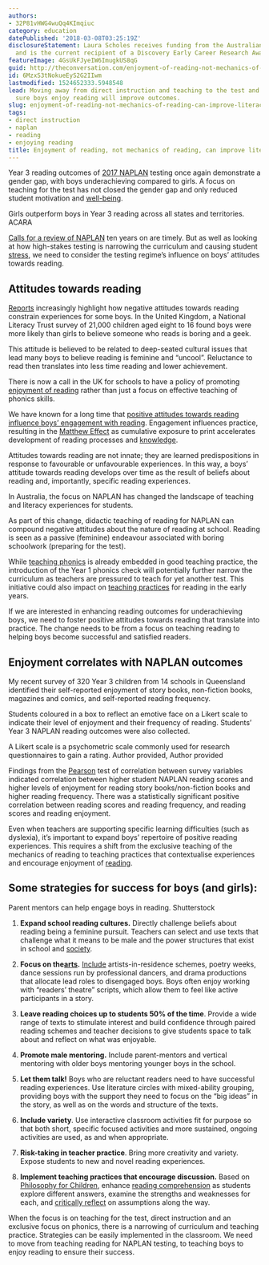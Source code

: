 ```yaml
---
authors:
- 32P81vHWG4wuQq4KImqiuc
category: education
datePublished: '2018-03-08T03:25:19Z'
disclosureStatement: Laura Scholes receives funding from the Australian Research Council
  and is the current recipient of a Discovery Early Career Research Award (DECRA).
featureImage: 4GsUkFJyeIW6ImugkUS8qG
guid: http://theconversation.com/enjoyment-of-reading-not-mechanics-of-reading-can-improve-literacy-for-boys-91321
id: 6MzxS3tNokueEyS2G2IIwm
lastmodified: 1524652333.5948548
lead: Moving away from direct instruction and teaching to the test and towards making
  sure boys enjoy reading will improve outcomes.
slug: enjoyment-of-reading-not-mechanics-of-reading-can-improve-literacy-for-boys
tags:
- direct instruction
- naplan
- reading
- enjoying reading
title: Enjoyment of reading, not mechanics of reading, can improve literacy for boys
---
```

Year 3 reading outcomes of [2017 NAPLAN](http://www.nap.edu.au/docs/default-source/default-document-library/naplan-national-report-2017_final_04dec2017.pdf?sfvrsn=0) testing once again demonstrate a gender gap, with boys underachieving compared to girls. A focus on teaching for the test has not closed the gender gap and only reduced student motivation and [well-being](http://www.uws.edu.au/__data/assets/pdf_file/0008/276191/High_Stakes_Testing_Literature_Review.pdf).

Girls outperform boys in Year 3 reading across all states and territories. ACARA

[Calls for a review of NAPLAN](http://www.abc.net.au/news/2018-03-07/naplan-call-review-after-report-reveals-no-change-in-decade/9519840) ten years on are timely. But as well as looking at how high-stakes testing is narrowing the curriculum and causing student [stress](https://au.educationhq.com/news/45994/experts-slam-naplan-call-for-federal-review/#), we need to consider the testing regime’s influence on boys’ attitudes towards reading. 


## Attitudes towards reading

[Reports](https://literacytrust.org.uk/policy-and-campaigns/all-party-parliamentary-group-literacy/boys-reading-commission/) increasingly highlight how negative attitudes towards reading constrain experiences for some boys. In the United Kingdom, a National Literacy Trust survey of 21,000 children aged eight to 16 found boys were more likely than girls to believe someone who reads is boring and a geek. 

This attitude is believed to be related to deep-seated cultural issues that lead many boys to believe reading is feminine and “uncool”. Reluctance to read then translates into less time reading and lower achievement. 

There is now a call in the UK for schools to have a policy of promoting [enjoyment of reading](https://www.gov.uk/government/uploads/system/uploads/attachment_data/file/181204/110118.pdf) rather than just a focus on effective teaching of phonics skills. 

We have known for a long time that [positive attitudes towards reading influence boys’ engagement with reading](http://onlinelibrary.wiley.com/wol1/doi/10.1002/rrq.021/abstract). Engagement influences practice, resulting in the [Matthew Effect](https://www.psychologytoday.com/files/u81/Stanovich__1986_.pdf) as cumulative exposure to print accelerates development of reading processes and [knowledge](https://static1.squarespace.com/static/5731ee0840261d67c7155483/t/576c4c4cb8a79bcb10fe8251/1466715218324/Cunningham+and+Stanovich_Early+reading+acquisition+and+its+relation+to+reading+experience+and+ability+10+years+later_1998.pdf).

Attitudes towards reading are not innate; they are learned predispositions in response to favourable or unfavourable experiences. In this way, a boys’ attitude towards reading develops over time as the result of beliefs about reading and, importantly, specific reading experiences. 

In Australia, the focus on NAPLAN has changed the landscape of teaching and literacy experiences for students. 

As part of this change, didactic teaching of reading for NAPLAN can compound negative attitudes about the nature of reading at school. Reading is seen as a passive (feminine) endeavour associated with boring schoolwork (preparing for the test). 

While [teaching phonics](http://www.aare.edu.au/blog/?p=2733) is already embedded in good teaching practice, the introduction of the Year 1 phonics check will potentially further narrow the curriculum as teachers are pressured to teach for yet another test. This initiative could also impact on [teaching practices](https://www.theage.com.au/national/victoria/literacy-wars-the-proposed-reading-test-dividing-schools-20170819-gxzu7d.html) for reading in the early years. 


If we are interested in enhancing reading outcomes for underachieving boys, we need to foster positive attitudes towards reading that translate into practice. The change needs to be from a focus on teaching reading to helping boys become successful and satisfied readers.

## Enjoyment correlates with NAPLAN outcomes

My recent survey of 320 Year 3 children from 14 schools in Queensland identified their self-reported enjoyment of story books, non-fiction books, magazines and comics, and self-reported reading frequency. 

Students coloured in a box to reflect an emotive face on a Likert scale to indicate their level of enjoyment and their frequency of reading. Students’ Year 3 NAPLAN reading outcomes were also collected.

A Likert scale is a psychometric scale commonly used for research questionnaires to gain a rating. Author provided, Author provided

Findings from the [Pearson](https://www.discoveringstatistics.com/) test of correlation between survey variables indicated correlation between higher student NAPLAN reading scores and higher levels of enjoyment for reading story books/non-fiction books and higher reading frequency. There was a statistically significant positive correlation between reading scores and reading frequency, and reading scores and reading enjoyment.

Even when teachers are supporting specific learning difficulties (such as dyslexia), it’s important to expand boys’ repertoire of positive reading experiences. This requires a shift from the exclusive teaching of the mechanics of reading to teaching practices that contextualise experiences and encourage enjoyment of [reading](http://dera.ioe.ac.uk/5400/1/RR636.pdf). 

## Some strategies for success for boys (and girls):

Parent mentors can help engage boys in reading. Shutterstock

  1. **Expand school reading cultures.** Directly challenge beliefs about reading being a feminine pursuit. Teachers can select and use texts that challenge what it means to be male and the power structures that exist in school and [society](https://globalconversationsinliteracy.files.wordpress.com/2012/05/piazza-criticallyrdgtexts.pdf). 

  2. **Focus on the[arts](https://core.ac.uk/display/15151072).** [Include](http://dera.ioe.ac.uk/5400/1/RR636.pdf) artists-in-residence schemes, poetry weeks, dance sessions run by professional dancers, and drama productions that allocate lead roles to disengaged boys. Boys often enjoy working with “readers’ theatre” scripts, which allow them to feel like active participants in a story. 

  3. **Leave reading choices up to students 50% of the time**. Provide a wide range of texts to stimulate interest and build confidence through paired reading schemes and teacher decisions to give students space to talk about and reflect on what was enjoyable. 

  4. **Promote male mentoring.** Include parent-mentors and vertical mentoring with older boys mentoring younger boys in the school. 

  5. **Let them talk!** Boys who are reluctant readers need to have successful reading experiences. Use literature circles with mixed-ability grouping, providing boys with the support they need to focus on the “big ideas” in the story, as well as on the words and structure of the texts.

  6. **Include variety**. Use interactive classroom activities fit for purpose so that both short, specific focused activities and more sustained, ongoing activities are used, as and when appropriate. 

  7. **Risk-taking in teacher practice**. Bring more creativity and variety. Expose students to new and novel reading experiences. 

  8. **Implement teaching practices that encourage discussion.** Based on [Philosophy for Children](http://www.philosophy4children.co.uk/home/p4c/), enhance [reading comprehension](https://www.tandfonline.com/doi/abs/10.1080/0270271820030306) as students explore different answers, examine the strengths and weaknesses for each, and [critically reflect](https://theconversation.com/want-to-improve-naplan-scores-teach-children-philosophy-64536) on assumptions along the way. 





When the focus is on teaching for the test, direct instruction and an exclusive focus on phonics, there is a narrowing of curriculum and teaching practice. Strategies can be easily implemented in the classroom. We need to move from teaching reading for NAPLAN testing, to teaching boys to enjoy reading to ensure their success.
